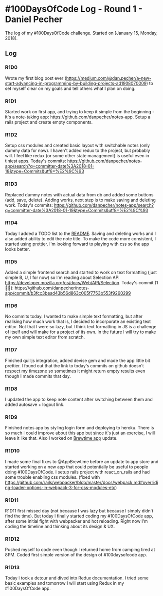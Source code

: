 # #100DaysOfCode Log - Round 1 - Daniel Pecher

The log of my #100DaysOfCode challenge. Started on [January 15, Monday, 2018].

## Log

### R1D0
Wrote my first blog post ever (https://medium.com/@dan.pecher/a-new-start-advancing-in-programming-by-building-projects-ad1908070009) to set myself clear on my goals and tell others what I plan on doing.

### R1D1
Started work on first app, and trying to keep it simple from the beginning - it's a note-taking app: https://github.com/danpecher/notes-app. Setup a rails project and create empty components.

### R1D2
Setup css modules and created basic layout with switchable notes (only dummy data for now). I haven't added redux to the project, but probably will. I feel like redux (or some other state management) is useful even in tiniest apps. Today's commits: https://github.com/danpecher/notes-app/search?q=committer-date%3A2018-01-18&type=Commits&utf8=%E2%9C%93

### R1D3
Replaced dummy notes with actual data from db and added some buttons (add, save, delete). Adding works, next step is to make saving and deleting work.
Today's commits: https://github.com/danpecher/notes-app/search?q=committer-date%3A2018-01-19&type=Commits&utf8=%E2%9C%93

### R1D4
Today I added a TODO list to the [README](https://github.com/danpecher/notes-app/blob/master/README.md). Saving and deleting works and I also added ability to edit the note title. To make the code more consistent, I started using [prettier](https://github.com/prettier/prettier). I'm looking forward to playing with css so the app looks better.

### R1D5
Added a simple frontend search and started to work on text formatting (just simple B, U, I for now) so I'm reading about Selection API https://developer.mozilla.org/cs/docs/Web/API/Selection.
Today's commit (1 🤷‍♂️): https://github.com/danpecher/notes-app/commit/b3fcc3bead43b56d863c005f7753b553f9260299

### R1D6
No commits today. I wanted to make simple text formatting, but after realising how much work that is, I decided to incorporate an existing text editor. Not that I were so lazy, but I think text formatting in JS is a challenge of itself and will make for a project of its own. In the future I will try to make my own simple text editor from scratch.

### R1D7
Finished quilljs integration, added devise gem and made the app little bit prettier.
I found out that the link to today's commits on github doesn't respect my timezone so sometimes it might return empty results even though I made commits that day. 

### R1D8
I updated the app to keep note content after switching between them and added autosave + logout link.

### R1D9
Finished notes app by styling login form and deploying to heroku. There is so much I could improve about this app but since it's just an exercise, I will leave it like that. Also I worked on [Brewtime app](https://brewtimeapp.com/) update.

### R1D10
I made some final fixes to @AppBrewtime before an update to app store and started working on a new app that could potentially be useful to people doing #100DaysOfCode. I setup rails project with react_on_rails and had some trouble enabling css modules. (fixed with https://github.com/rails/webpacker/blob/master/docs/webpack.md#overriding-loader-options-in-webpack-3-for-css-modules-etc)

### R1D11
R1D11 first missed day (not because I was lazy but because I simply didn't find the time). But today I finally started coding my #100DaysOfCode app, after some initial fight with webpacker and hot reloading. Right now I'm coding the timeline and thinking about its design & UX.

### R1D12
Pushed myself to code even though I returned home from camping tired at 8PM. Coded first simple version of the design of #100daysofcode app.

### R1D13
Today I took a detour and dived into Redux documentation. I tried some basic examples and tomorrow I will start using Redux in my #100DaysOfCode app.
